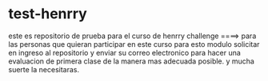 # test-henrry
este es repositorio de prueba para el curso de henrry challenge
====> para las personas que quieran participar en este curso para esto modulo solicitar en ingreso al repositorio y enviar su correo electronico para hacer una evaluacion de primera clase de la manera mas adecuada posible. y mucha suerte la necesitaras.

